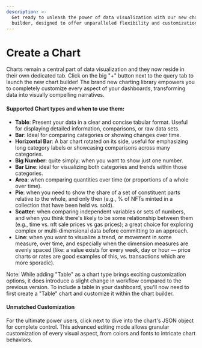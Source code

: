 ```yaml
---
description: >-
  Get ready to unleash the power of data visualization with our new chart
  builder, designed to offer unparalleled flexibility and customization.
---
```


# Create a Chart

Charts remain a central part of data visualization and they now reside in their own dedicated tab. Click on the big "+" button next to the query tab to launch the new chart builder! The brand new charting library empowers you to completely customize every aspect of your dashboards, transforming data into visually compelling narratives.

#### **Supported Chart types and when to use them:**

* **Table**: Present your data in a clear and concise tabular format. Useful for displaying detailed information, comparisons, or raw data sets.
* **Bar**: Ideal for comparing categories or showing changes over time.&#x20;
* **Horizontal Bar**: A bar chart rotated on its side, useful for emphasizing long category labels or showcasing comparisons across many categories.
* **Big Number**: quite simply: when you want to show just one number.
* **Bar Line**: ideal for visualizing both categories and trends within those categories.
* **Area**: when comparing quantities over time (or proportions of a whole over time).&#x20;
* **Pie**: when you need to show the share of a set of constituent parts relative to the whole, and only then (e.g., % of NFTs minted in a collection that have been held vs. sold).&#x20;
* **Scatter**: when comparing independent variables or sets of numbers, and when you think there's likely to be some relationship between them (e.g., time vs. nft sale prices vs gas prices); a great choice for exploring complex or multi-dimensional data before committing to an approach.
* **Line**: when you want to visualize a trend, or movement in some measure, over time, and especially when the dimension measures are evenly spaced (like: a value exists for every week, day or hour — price charts or rates are good examples of this, vs. transactions which are more sporadic).

Note: While adding "Table" as a chart type brings exciting customization options, it does introduce a slight change in workflow compared to the previous version. To include a table in your dashboard, you'll now need to first create a "Table" chart and customize it within the chart builder.&#x20;

#### **Unmatched Customization**

For the ultimate power users, click next to dive into the chart's JSON object for complete control. This advanced editing mode allows granular customization of every visual aspect, from colors and fonts to intricate chart behaviors.

